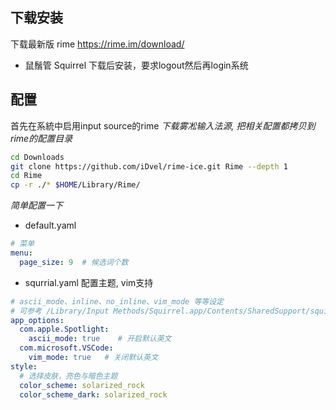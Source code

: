 ## 下载安装
下载最新版 rime https://rime.im/download/
 * 鼠鬚管 Squirrel
下载后安装，要求logout然后再login系统

## 配置

首先在系統中启用input source的rime
*下载雾凇输入法源, 把相关配置都拷贝到rime的配置目录*
```bash
cd Downloads
git clone https://github.com/iDvel/rime-ice.git Rime --depth 1
cd Rime
cp -r ./* $HOME/Library/Rime/
```

*简单配置一下*
* default.yaml
```yaml
# 菜单
menu:
  page_size: 9  # 候选词个数
```

* squrrial.yaml 配置主题, vim支持
```yaml
# ascii_mode、inline、no_inline、vim_mode 等等设定
# 可参考 /Library/Input Methods/Squirrel.app/Contents/SharedSupport/squirrel.yaml
app_options:
  com.apple.Spotlight:
    ascii_mode: true    # 开启默认英文
  com.microsoft.VSCode:
    vim_mode: true   # 关闭默认英文
style:
  # 选择皮肤，亮色与暗色主题
  color_scheme: solarized_rock
  color_scheme_dark: solarized_rock

```
